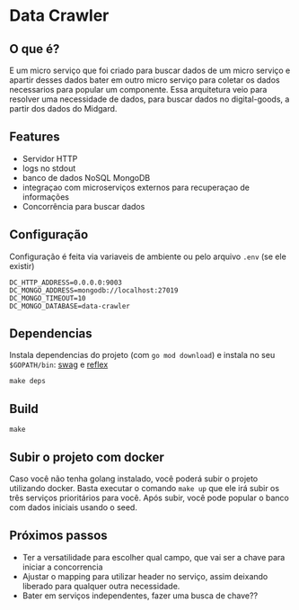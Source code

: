 # Data Crawler

## O que é?

E um micro serviço que foi criado para buscar dados de um micro serviço e apartir desses dados
bater em outro micro serviço para coletar os dados necessarios para popular um componente.
Essa arquitetura veio para resolver uma necessidade de dados, para buscar dados
no digital-goods, a partir dos dados do Midgard.
## Features

- Servidor HTTP
- logs no stdout
- banco de dados NoSQL MongoDB
- integraçao com microserviços externos para recuperaçao de informações
- Concorrência para buscar dados

## Configuração

Configuração é feita via variaveis de ambiente ou pelo arquivo `.env` (se ele existir)

```
DC_HTTP_ADDRESS=0.0.0.0:9003
DC_MONGO_ADDRESS=mongodb://localhost:27019
DC_MONGO_TIMEOUT=10
DC_MONGO_DATABASE=data-crawler

```

## Dependencias

Instala dependencias do projeto (com `go mod download`) e instala no seu `$GOPATH/bin`: [swag](https://github.com/swaggo/swag) e [reflex](https://github.com/cespare/reflex)

`make deps`

## Build

`make`

## Subir o projeto com docker

Caso você não tenha golang instalado, você poderá subir o projeto utilizando docker.
Basta executar o comando `make up` que ele irá subir os três serviços prioritários para você.
Após subir, você pode popular o banco com dados iniciais usando o seed.


## Próximos passos

- Ter a versatilidade para escolher qual campo, que vai ser a chave para iniciar a concorrencia
- Ajustar o mapping para utilizar header no serviço, assim deixando liberado para qualquer outra necessidade.
- Bater em serviços independentes, fazer uma busca de chave??
